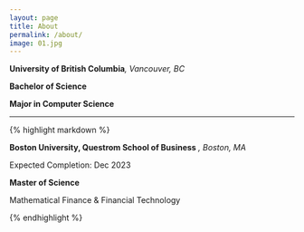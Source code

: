 ```yaml
---
layout: page
title: About
permalink: /about/
image: 01.jpg
---
```







<strong>University of British Columbia</strong><i>, Vancouver, BC</i>

<strong>Bachelor of Science</strong>

<strong>Major in Computer Science</strong>






***







{% highlight markdown %}


**Boston University, Questrom School of Business** *, Boston, MA*

Expected Completion: Dec 2023

**Master of Science**

Mathematical Finance & Financial Technology


{% endhighlight %}
